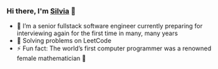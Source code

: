 ### Hi there, I'm [Silvia](https://silviia.github.io/) 👋

- 🌱 I’m a senior fullstack software engineer currently preparing for interviewing again for the first time in many, many years
- 👯 Solving problems on LeetCode
- ⚡ Fun fact: The world’s first computer programmer was a renowned female mathematician 🎀
